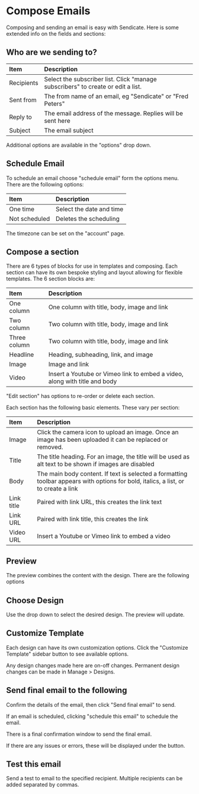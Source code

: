 # Compose Emails

Composing and sending an email is easy with Sendicate.  Here is some extended info on the fields and sections:

## Who are we sending to?

| Item | Description |
| :----- | :----- |
| Recipients  | Select the subscriber list.  Click "manage subscribers" to create or edit a list. |
| Sent from | The from name of an email, eg "Sendicate" or "Fred Peters" |
| Reply to | The email address of the message.  Replies will be sent here |
| Subject | The email subject |

Additional options are available in the "options" drop down.

## Schedule Email

To schedule an email choose "schedule email" form the options menu.  There are the following options:

| Item | Description |
| :----- | :----- |
| One time  | Select the date and time |
| Not scheduled | Deletes the scheduling |

The timezone can be set on the "account" page.

## Compose a section

There are 6 types of blocks for use in templates and composing.  Each section can have its own bespoke styling and layout allowing for flexible templates.  The 6 section blocks are:

| Item | Description |
| :----- | :----- |
| One column  | One column with title, body, image and link |
| Two column | Two column with title, body, image and link |
| Three column | Two column with title, body, image and link |
| Headline | Heading, subheading, link, and image |
| Image | Image and link |
| Video | Insert a Youtube or Vimeo link to embed a video, along with title and body |

"Edit section" has options to re-order or delete each section.

Each section has the following basic elements. These vary per section:

| Item | Description |
| :----- | :----- |
| Image  | Click the camera icon to upload an image.  Once an image has been uploaded it can be replaced or removed. |
| Title | The title heading.  For an image, the title will be used as alt text to be shown if images are disabled |
| Body | The main body content.  If text is selected a formatting toolbar appears with options for bold, italics, a list, or to create a link |
| Link title | Paired with link URL, this creates the link text |
| Link URL | Paired with link title, this creates the link |
| Video URL | Insert a Youtube or Vimeo link to embed a video |


## Preview

The preview combines the content with the design.  There are the following options

## Choose Design

Use the drop down to select the desired design.  The preview will update.

## Customize Template

Each design can have its own customization options.  Click the "Customize Template" sidebar button to see available options.

Any design changes made here are on-off changes.  Permanent design changes can be made in Manage > Designs.

## Send final email to the following

Confirm the details of the email, then click "Send final email" to send.  

If an email is scheduled, clicking "schedule this email" to schedule the email.

There is a final confirmation window to send the final email.

If there are any issues or errors, these will be displayed under the button.

## Test this email

Send a test to email to the specified recipient.  Multiple recipients can be added separated by commas.


